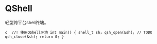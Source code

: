 # QShell
轻型跨平台shell终端。

`c 
//! 使用QShell环境
int main()
{
    shell_t sh;
    qsh_open(&sh);
    // TODO
     qsh_close(&sh);
     return 0;
}
`
